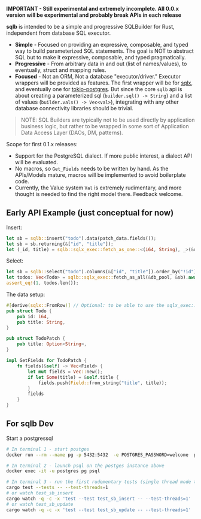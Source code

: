 
**IMPORTANT - Still experimental and extremely incomplete. All 0.0.x version will be experimental and probably break APIs in each release**

**sqlb** is intended to be a simple and progressive SQLBuilder for Rust, independent from database SQL executor.

- **Simple** - Focused on providing an expressive, composable, and typed way to build parameterized SQL statements. The goal is NOT to abstract SQL but to make it expressive, composable, and typed pragmatically.
- **Progressive** - From arbitrary data in and out (list of names/values), to eventually, struct and mapping rules. 
- **Focused** - Not an ORM, Not a database "executor/driver." Executor wrappers will be provided as features. The first wrapper will be for [sqlx](https://github.com/launchbadge/sqlx), and eventually one for [tokio-postgres](https://docs.rs/tokio-postgres/0.7.2/tokio_postgres/). But since the core `sqlb` api is about creating a parameterized sql (`builder.sql() -> String`) and a list of values (`builder.vals() -> Vec<val>`), integrating with any other database connectivity libraries should be trivial. 

> NOTE: SQL Builders are typically not to be used directly by application business logic, but rather to be wrapped in some sort of Application Data Access Layer (DAOs, DM, patterns). 

Scope for first 0.1.x releases: 

- Support for the PostgreSQL dialect. If more public interest, a dialect API will be evaluated. 
- No macros, so `Get_Fields` needs to be written by hand. As the APIs/Models mature, macros will be implemented to avoid boilerplate code.
- Currently, the Value system `Val` is extremely rudimentary, and more thought is needed to find the right model there. Feedback welcome.


## Early API Example (just conceptual for now)

Insert: 

```rust
let sb = sqlb::insert("todo").data(patch_data.fields());
let sb = sb.returning(&["id", "title"]);
let (_id, title) = sqlb::sqlx_exec::fetch_as_one::<(i64, String), _>(&db_pool, &sb).await?;
```        

Select: 

```rust
let sb = sqlb::select("todo").columns(&["id", "title"]).order_by("!id");
let todos: Vec<Todo> = sqlb::sqlx_exec::fetch_as_all(&db_pool, &sb).await?;
assert_eq!(1, todos.len());
```

The data setup: 

```rust
#[derive(sqlx::FromRow)] // Optional: to be able to use the sqlx_exec::fetch_as...
pub struct Todo {
    pub id: i64,
    pub title: String,
}

pub struct TodoPatch {
    pub title: Option<String>,
}

impl GetFields for TodoPatch {
    fn fields(&self) -> Vec<Field> {
        let mut fields = Vec::new();
        if let Some(title) = &self.title {
            fields.push(Field::from_string("title", title));
        }
        fields
    }
}
```


## For sqlb Dev

Start a postgressql

```sh
# In terminal 1 - start postges
docker run --rm --name pg -p 5432:5432  -e POSTGRES_PASSWORD=welcome  postgres:13

# In terminal 2 - launch psql on the postges instance above
docker exec -it -u postgres pg psql

# In terminal 3 - run the first rudementary tests (single thread mode to avoid db inconsistencies)
cargo test --tests -- --test-threads=1
# or watch test_sb_insert
cargo watch -q -c -x 'test --test test_sb_insert -- --test-threads=1'
# or watch test_sb_update
cargo watch -q -c -x 'test --test test_sb_update -- --test-threads=1'

```
